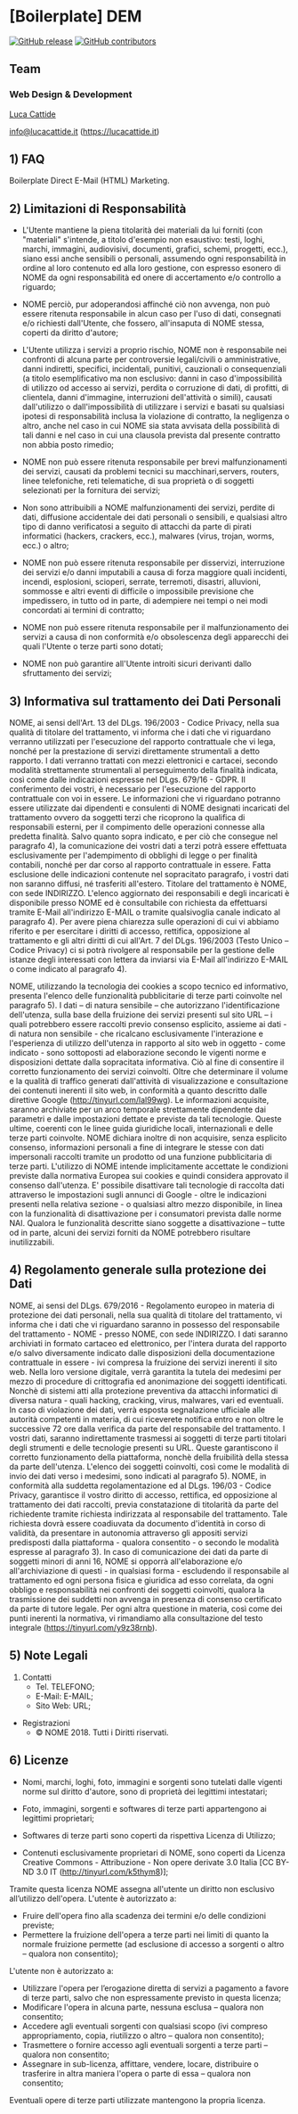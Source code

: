 # [Boilerplate] DEM

[![GitHub release](https://img.shields.io/badge/Release-1.3-lightgrey.svg)](https://github.com/lucacattide/dem-boilerplate/releases/tag/1.3)
[![GitHub contributors](https://img.shields.io/badge/Contributors-1-lightgrey.svg)](https://github.com/lucacattide/dem-boilerplate/graphs/contributors)

## Team

### Web Design & Development

[Luca Cattide](@lucacattide)

<info@lucacattide.it> (https://lucacattide.it)

## 1) FAQ

Boilerplate Direct E-Mail (HTML) Marketing.

## 2) Limitazioni di Responsabilità

- L'Utente mantiene la piena titolarità dei materiali da lui forniti (con "materiali" s'intende, a titolo d'esempio non esaustivo: testi, loghi, marchi, immagini, audiovisivi, documenti, grafici, schemi, progetti, ecc.), siano essi anche sensibili o personali, assumendo ogni responsabilità in ordine al loro contenuto ed alla loro gestione, con espresso esonero di NOME da ogni responsabilità ed onere di accertamento e/o controllo a riguardo;

- NOME perciò, pur adoperandosi affinché ciò non avvenga, non può essere ritenuta responsabile in alcun caso per l'uso di dati, consegnati e/o richiesti dall'Utente, che fossero, all'insaputa di NOME stessa, coperti da diritto d'autore;

- L'Utente utilizza i servizi a proprio rischio, NOME non è responsabile nei confronti di alcuna parte per controversie legali/civili o amministrative, danni indiretti, specifici, incidentali, punitivi, cauzionali o consequenziali (a titolo esemplificativo ma non esclusivo: danni in caso d'impossibilità di utilizzo od accesso ai servizi, perdita o corruzione di dati, di profitti, di clientela, danni d'immagine, interruzioni dell'attività o simili), causati dall'utilizzo o dall'impossibilità di utilizzare i servizi e basati su qualsiasi ipotesi di responsabilità inclusa la violazione di contratto, la negligenza o altro, anche nel caso in cui NOME sia stata avvisata della possibilità di tali danni e nel caso in cui una clausola prevista dal presente contratto non abbia posto rimedio;

- NOME non può essere ritenuta responsabile per brevi malfunzionamenti dei servizi, causati da problemi tecnici su macchinari,servers, routers, linee telefoniche, reti telematiche, di sua proprietà o di soggetti selezionati per la fornitura dei servizi;

- Non sono attribuibili a NOME malfunzionamenti dei servizi, perdite di dati, diffusione accidentale dei dati personali o sensibili, e qualsiasi altro tipo di danno verificatosi a seguito di attacchi da parte di pirati informatici (hackers, crackers, ecc.), malwares (virus, trojan, worms, ecc.) o altro;

- NOME non può essere ritenuta responsabile per disservizi, interruzione dei servizi e/o danni imputabili a causa di forza maggiore quali incidenti, incendi, esplosioni, scioperi, serrate, terremoti, disastri, alluvioni, sommosse e altri eventi di difficile o impossibile previsione che impedissero, in tutto od in parte, di adempiere nei tempi o nei modi concordati ai termini di contratto;

- NOME non può essere ritenuta responsabile per il malfunzionamento dei servizi a causa di non conformità e/o obsolescenza degli apparecchi dei quali l'Utente o terze parti sono dotati;

- NOME non può garantire all'Utente introiti sicuri derivanti dallo sfruttamento dei servizi;

## 3) Informativa sul trattamento dei Dati Personali

NOME, ai sensi dell'Art. 13 del DLgs. 196/2003 - Codice Privacy, nella sua qualità di titolare del trattamento, vi informa che i dati che vi riguardano verranno utilizzati per l'esecuzione del rapporto contrattuale che vi lega, nonché per la prestazione di servizi direttamente strumentali a detto rapporto. I dati verranno trattati con mezzi elettronici e cartacei, secondo modalità strettamente strumentali al perseguimento della finalità indicata, così come dalle indicazioni espresse nel DLgs. 679/16 - GDPR. Il conferimento dei vostri, è necessario per l'esecuzione del rapporto contrattuale con voi in essere. Le informazioni che vi riguardano potranno essere utilizzate dai dipendenti e consulenti di NOME designati incaricati del trattamento ovvero da soggetti terzi che ricoprono la qualifica di responsabili esterni, per il compimento delle operazioni connesse alla predetta finalità. Salvo quanto sopra indicato, e per ciò che consegue nel paragrafo 4), la comunicazione dei vostri dati a terzi potrà essere effettuata esclusivamente per l'adempimento di obblighi di legge o per finalità contabili, nonché per dar corso al rapporto contrattuale in essere. Fatta esclusione delle indicazioni contenute nel sopracitato paragrafo, i vostri dati non saranno diffusi, né trasferiti all'estero. Titolare del trattamento è NOME, con sede INDIRIZZO. L'elenco aggiornato dei responsabili e degli incaricati è disponibile presso NOME ed è consultabile con richiesta da effettuarsi tramite E-Mail all'indirizzo E-MAIL o tramite qualsivoglia canale indicato al paragrafo 4). Per avere piena chiarezza sulle operazioni di cui vi abbiamo riferito e per esercitare i diritti di accesso, rettifica, opposizione al trattamento e gli altri diritti di cui all'Art. 7 del DLgs. 196/2003 (Testo Unico – Codice Privacy) ci si potrà rivolgere al responsabile per la gestione delle istanze degli interessati con lettera da inviarsi via E-Mail all'indirizzo E-MAIL o come indicato al paragrafo 4).

NOME, utilizzando la tecnologia dei cookies a scopo tecnico ed informativo, presenta l'elenco delle funzionalità pubblicitarie di terze parti coinvolte nel paragrafo 5). I dati – di natura sensibile – che autorizzano l'identificazione dell'utenza, sulla base della fruizione dei servizi presenti sul sito URL – i quali potrebbero essere raccolti previo consenso esplicito, assieme ai dati - di natura non sensibile - che ricalcano esclusivamente l'interazione e l'esperienza di utilizzo dell'utenza in rapporto al sito web in oggetto - come indicato - sono sottoposti ad elaborazione secondo le vigenti norme e disposizioni dettate dalla sopracitata informativa. Ciò al fine di consentire il corretto funzionamento dei servizi coinvolti. Oltre che determinare il volume e la qualità di traffico generati dall'attività di visualizzazione e consultazione dei contenuti inerenti il sito web, in conformità a quanto descritto dalle direttive Google (http://tinyurl.com/lal99wg). Le informazioni acquisite, saranno archiviate per un arco temporale strettamente dipendente dai parametri e dalle impostazioni dettate e previste da tali tecnologie. Queste ultime, coerenti con le linee guida giuridiche locali, internazionali e delle terze parti coinvolte. NOME dichiara inoltre di non acquisire, senza esplicito consenso, informazioni personali a fine di integrare le stesse con dati impersonali raccolti tramite un prodotto od una funzione pubblicitaria di terze parti. L'utilizzo di NOME intende implicitamente accettate le condizioni previste dalla normativa Europea sui cookies e quindi considera approvato il consenso dall'utenza. E' possibile disattivare tali tecnologie di raccolta dati attraverso le impostazioni sugli annunci di Google - oltre le indicazioni presenti nella relativa sezione - o qualsiasi altro mezzo disponibile, in linea con la funzionalità di disattivazione per i consumatori prevista dalle norme NAI. Qualora le funzionalità descritte siano soggette a disattivazione – tutte od in parte, alcuni dei servizi forniti da NOME potrebbero risultare inutilizzabili.

## 4) Regolamento generale sulla protezione dei Dati

NOME, ai sensi del DLgs. 679/2016 - Regolamento europeo in materia di protezione dei dati personali, nella sua qualità di titolare del trattamento, vi informa che i dati che vi riguardano saranno in possesso del responsabile del trattamento - NOME - presso NOME, con sede INDIRIZZO. I dati saranno archiviati in formato cartaceo ed elettronico, per l'intera durata del rapporto e/o salvo diversamente indicato dalle disposizioni della documentazione contrattuale in essere - ivi compresa la fruizione dei servizi inerenti il sito web. Nella loro versione digitale, verrà garantita la tutela dei medesimi per mezzo di procedure di crittografia ed anonimazione dei soggetti identificati. Nonchè di sistemi atti alla protezione preventiva da attacchi informatici di diversa natura - quali hacking, cracking, virus, malwares, vari ed eventuali. In caso di violazione dei dati, verrà esposta segnalazione ufficiale alle autorità competenti in materia, di cui riceverete notifica entro e non oltre le successive 72 ore dalla verifica da parte del responsabile del trattamento. I vostri dati, saranno indirettamente trasmessi ai soggetti di terze parti titolari degli strumenti e delle tecnologie presenti su URL. Queste garantiscono il corretto funzionamento della piattaforma, nonchè della fruibilità della stessa da parte dell'utenza. L'elenco dei soggetti coinvolti, così come le modalità di invio dei dati verso i medesimi, sono indicati al paragrafo 5). NOME, in conformità alla suddetta regolamentazione ed al DLgs. 196/03 - Codice Privacy, garantisce il vostro diritto di accesso, rettifica, ed opposizione al trattamento dei dati raccolti, previa constatazione di titolarità da parte del richiedente tramite richiesta indirizzata al responsabile del trattamento. Tale richiesta dovrà essere coadiuvata da documento d'identità in corso di validità, da presentare in autonomia attraverso gli appositi servizi predisposti dalla piattaforma - qualora consentito - o secondo le modalità espresse al paragrafo 3). In caso di comunicazione dei dati da parte di soggetti minori di anni 16, NOME si opporrà all'elaborazione e/o all'archiviazione di questi - in qualsiasi forma - escludendo il responsabile al trattamento ed ogni persona fisica e giuridica ad esso correlata, da ogni obbligo e responsabilità nei confronti dei soggetti coinvolti, qualora la trasmissione dei suddetti non avvenga in presenza di consenso certificato da parte di tutore legale. Per ogni altra questione in materia, così come dei punti inerenti la normativa, vi rimandiamo alla consultazione del testo integrale (https://tinyurl.com/y9z38rnb).

## 5) Note Legali

1. Contatti
   - Tel. TELEFONO;
   - E-Mail: E-MAIL;
   - Sito Web: URL;

- Registrazioni
  - © NOME 2018. Tutti i Diritti riservati.

## 6) Licenze

- Nomi, marchi, loghi, foto, immagini e sorgenti sono tutelati dalle vigenti norme sul diritto d'autore, sono di proprietà dei legittimi intestatari;

- Foto, immagini, sorgenti e softwares di terze parti appartengono ai legittimi proprietari;

- Softwares di terze parti sono coperti da rispettiva Licenza di Utilizzo;

- Contenuti esclusivamente proprietari di NOME, sono coperti da Licenza Creative Commons - Attribuzione - Non opere derivate 3.0 Italia [CC BY-ND 3.0 IT (http://tinyurl.com/k5thym8)];

Tramite questa licenza NOME assegna all'utente un diritto non esclusivo all’utilizzo dell'opera.
L'utente è autorizzato a:

- Fruire dell'opera fino alla scadenza dei termini e/o delle condizioni previste;
- Permettere la fruizione dell'opera a terze parti nei limiti di quanto la normale fruizione permette (ad esclusione di accesso a sorgenti o altro – qualora non consentito);

L'utente non è autorizzato a:

- Utilizzare l'opera per l’erogazione diretta di servizi a pagamento a favore di terze parti, salvo che non espressamente previsto in questa licenza;
- Modificare l'opera in alcuna parte, nessuna esclusa – qualora non consentito;
- Accedere agli eventuali sorgenti con qualsiasi scopo (ivi compreso appropriamento, copia, riutilizzo o altro – qualora non consentito);
- Trasmettere o fornire accesso agli eventuali sorgenti a terze parti – qualora non consentito;
- Assegnare in sub-licenza, affittare, vendere, locare, distribuire o trasferire in altra maniera l'opera o parte di essa – qualora non consentito;

Eventuali opere di terze parti utilizzate mantengono la propria licenza.
